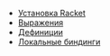 - [Установка Racket](install)
- [Выражения](expressions)
- [Дефиниции](definitions)
- [Локальные биндинги](local-bindings)
